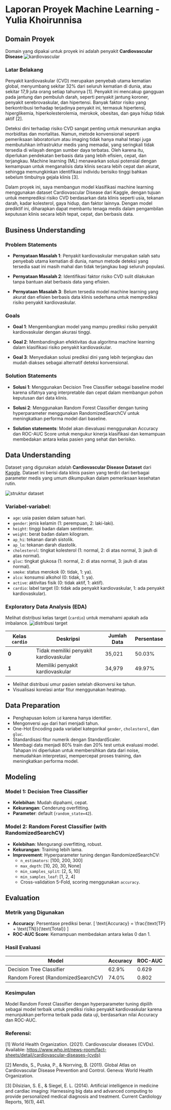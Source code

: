 # Laporan Proyek Machine Learning - Yulia Khoirunnisa
## Domain Proyek
Domain yang dipakai untuk proyek ini adalah penyakit **Cardiovascular Disease**
![kardiovascular](https://github.com/user-attachments/assets/cff4329c-61d2-45cb-89cf-5f41a0644962)

### Latar Belakang
Penyakit kardiovaskular (CVD) merupakan penyebab utama kematian global, menyumbang sekitar 32% dari seluruh kematian di dunia, atau sekitar 17,9 juta orang setiap tahunnya [1]. Penyakit ini mencakup gangguan pada jantung dan pembuluh darah, seperti penyakit jantung koroner, penyakit serebrovaskular, dan hipertensi. Banyak faktor risiko yang berkontribusi terhadap terjadinya penyakit ini, termasuk hipertensi, hiperglikemia, hiperkolesterolemia, merokok, obesitas, dan gaya hidup tidak aktif [2].

Deteksi dini terhadap risiko CVD sangat penting untuk menurunkan angka morbiditas dan mortalitas. Namun, metode konvensional seperti pemeriksaan laboratorium atau imaging tidak hanya mahal tetapi juga membutuhkan infrastruktur medis yang memadai, yang seringkali tidak tersedia di wilayah dengan sumber daya terbatas. Oleh karena itu, diperlukan pendekatan berbasis data yang lebih efisien, cepat, dan terjangkau. Machine learning (ML) menawarkan solusi potensial dengan kemampuan untuk menganalisis data klinis secara lebih cepat dan akurat, sehingga memungkinkan identifikasi individu berisiko tinggi bahkan sebelum timbulnya gejala klinis [3].

Dalam proyek ini, saya membangun model klasifikasi machine learning menggunakan dataset Cardiovascular Disease dari Kaggle, dengan tujuan untuk memprediksi risiko CVD berdasarkan data klinis seperti usia, tekanan darah, kadar kolesterol, gaya hidup, dan faktor lainnya. Dengan model prediktif ini, diharapkan dapat membantu tenaga medis dalam pengambilan keputusan klinis secara lebih tepat, cepat, dan berbasis data.

## Business Understanding
### Problem Statements
- **Pernyataan Masalah 1**: Penyakit kardiovaskular merupakan salah satu penyebab utama kematian di dunia, namun metode deteksi yang tersedia saat ini masih mahal dan tidak terjangkau bagi seluruh populasi.

- **Pernyataan Masalah 2**: Identifikasi faktor risiko CVD sulit dilakukan tanpa bantuan alat berbasis data yang efisien.

- **Pernyataan Masalah 3**: Belum tersedia model machine learning yang akurat dan efisien berbasis data klinis sederhana untuk memprediksi risiko penyakit kardiovaskular.

### Goals
- **Goal 1**: Mengembangkan model yang mampu prediksi risiko penyakit kardiovaskular dengan akurasi tinggi.

- **Goal 2**: Membandingkan efektivitas dua algoritma machine learning dalam klasifikasi risiko penyakit kardiovaskular.

- **Goal 3**: Menyediakan solusi prediksi dini yang lebih terjangkau dan mudah diakses sebagai alternatif deteksi konvensional.

### Solution Statements
- **Solusi 1**: Menggunakan Decision Tree Classifier sebagai baseline model karena sifatnya yang interpretable dan cepat dalam membangun pohon keputusan dari data klinis.

- **Solusi 2**: Menggunakan Random Forest Classifier dengan tuning hyperparameter menggunakan RandomizedSearchCV untuk meningkatkan performa model dari baseline.

- **Solution statements**: Model akan dievaluasi menggunakan Accuracy dan ROC-AUC Score untuk mengukur kinerja klasifikasi dan kemampuan membedakan antara kelas pasien yang sehat dan berisiko.

## Data Understanding
Dataset yang digunakan adalah **Cardiovascular Disease Dataset** dari [Kaggle](https://www.kaggle.com/datasets/sulianova/cardiovascular-disease-dataset). Dataset ini berisi data klinis pasien yang terdiri dari berbagai parameter medis yang umum dikumpulkan dalam pemeriksaan kesehatan rutin.

![struktur dataset](https://github.com/user-attachments/assets/8238770c-c4fb-4252-b053-8c93bb22b620)


### Variabel-variabel:
- `age`: usia pasien dalam satuan hari.
- `gender`: jenis kelamin (1: perempuan, 2: laki-laki).
- `height`: tinggi badan dalam sentimeter.
- `weight`: berat badan dalam kilogram.
- `ap_hi`: tekanan darah sistolik.
- `ap_lo`: tekanan darah diastolik.
- `cholesterol`: tingkat kolesterol (1: normal, 2: di atas normal, 3: jauh di atas normal).
- `gluc`: tingkat glukosa (1: normal, 2: di atas normal, 3: jauh di atas normal).
- `smoke`: status merokok (0: tidak, 1: ya).
- `alco`: konsumsi alkohol (0: tidak, 1: ya).
- `active`: aktivitas fisik (0: tidak aktif, 1: aktif).
- `cardio`: label target (0: tidak ada penyakit kardiovaskular, 1: ada penyakit kardiovaskular).

### Exploratory Data Analysis (EDA)
Melihat distribusi kelas target (`cardio`) untuk memahami apakah ada imbalance.
![distribusi target](https://github.com/user-attachments/assets/c7fa28ab-7f75-412a-8693-c713b6b988c3)


| Kelas `cardio` | Deskripsi                                | Jumlah Data | Persentase |
|---------------|------------------------------------------|-------------|------------|
| **0**         | Tidak memiliki penyakit kardiovaskular    | 35,021      | 50.03%     |
| **1**         | Memiliki penyakit kardiovaskular          | 34,979      | 49.97%     |


- Melihat distribusi umur pasien setelah dikonversi ke tahun.
- Visualisasi korelasi antar fitur menggunakan heatmap.

## Data Preparation
- Penghapusan kolom `id` karena hanya identifier.
- Mengonversi `age` dari hari menjadi tahun.
- One-Hot Encoding pada variabel kategorikal `gender`, `cholesterol`, dan `gluc`.
- Standardisasi fitur numerik dengan StandardScaler.
- Membagi data menjadi 80% train dan 20% test untuk evaluasi model.
Tahapan ini diperlukan untuk membersihkan data dari noise, memudahkan interpretasi, mempercepat proses training, dan meningkatkan performa model.

## Modeling
### Model 1: Decision Tree Classifier
- **Kelebihan**: Mudah dipahami, cepat.
- **Kekurangan**: Cenderung overfitting.
- **Parameter**: default (`random_state=42`).

### Model 2: Random Forest Classifier (with RandomizedSearchCV)
- **Kelebihan**: Mengurangi overfitting, robust.
- **Kekurangan**: Training lebih lama.
- **Improvement**: Hyperparameter tuning dengan RandomizedSearchCV:
  - `n_estimators`: [100, 200, 300]
  - `max_depth`: [10, 20, 30, None]
  - `min_samples_split`: [2, 5, 10]
  - `min_samples_leaf`: [1, 2, 4]
  - Cross-validation 5-Fold, scoring menggunakan `accuracy`.
 
## Evaluation
### Metrik yang Digunakan
- **Accuracy**: Persentase prediksi benar.
  \[ \text{Accuracy} = \frac{\text{TP} + \text{TN}}{\text{Total}} \]
- **ROC-AUC Score**: Kemampuan membedakan antara kelas 0 dan 1.

### Hasil Evaluasi
| Model                          | Accuracy | ROC-AUC |
|---------------------------------|----------|---------|
| Decision Tree Classifier        | 62.9%    | 0.629   |
| Random Forest (RandomizedSearchCV) | 74.0%  | 0.802   |

### Kesimpulan
Model Random Forest Classifier dengan hyperparameter tuning dipilih sebagai model terbaik untuk prediksi risiko penyakit kardiovaskular karena menunjukkan performa terbaik pada data uji, berdasarkan nilai Accuracy dan ROC-AUC.

### Referensi:
[1] World Health Organization. (2021). Cardiovascular diseases (CVDs). Available: https://www.who.int/news-room/fact-sheets/detail/cardiovascular-diseases-(cvds)

[2] Mendis, S., Puska, P., & Norrving, B. (2011). Global Atlas on Cardiovascular Disease Prevention and Control. Geneva: World Health Organization.

[3] Dilsizian, S. E., & Siegel, E. L. (2014). Artificial intelligence in medicine and cardiac imaging: Harnessing big data and advanced computing to provide personalized medical diagnosis and treatment. Current Cardiology Reports, 16(1), 441.
